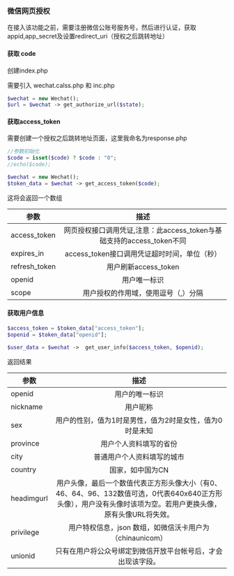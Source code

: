 ### 微信网页授权

在接入该功能之前，需要注册微信公账号服务号，然后进行认证，获取appid,app_secret及设置redirect_uri（授权之后跳转地址）

#### 获取 code

创建index.php

需要引入 wechat.calss.php 和 inc.php

```php
$wechat = new Wechat();
$url = $wechat -> get_authorize_url($state);

```

#### 获取access_token
需要创建一个授权之后跳转地址页面，这里我命名为response.php

```php
//参数初始化
$code = isset($code) ? $code : "0";
//echo($code);

$wechat = new Wechat();
$token_data = $wechat -> get_access_token($code);

```
这将会返回一个数组

|   参数       | 	描述  |
| ------------- |:-------------:|
| access_token |	网页授权接口调用凭证,注意：此access_token与基础支持的access_token不同|
|  expires_in	 |access_token接口调用凭证超时时间，单位（秒）|
| refresh_token|	用户刷新access_token|
|   openid     |	用户唯一标识|
|    scope     |	用户授权的作用域，使用逗号（,）分隔|


#### 获取用户信息
```php
$access_token = $token_data["access_token"];
$openid = $token_data["openid"];

$user_data = $wechat ->  get_user_info($access_token, $openid);

```
返回结果


|参数 |	描述|
| ------------- |:-------------:|
|openid	| 用户的唯一标识|
|nickname|	用户昵称|
|sex |	用户的性别，值为1时是男性，值为2时是女性，值为0时是未知|
|province |	用户个人资料填写的省份|
|city |	普通用户个人资料填写的城市|
|country |	国家，如中国为CN|
|headimgurl |	用户头像，最后一个数值代表正方形头像大小（有0、46、64、96、132数值可选，0代表640x640正方形头像），用户没有头像时该项为空。若用户更换头像，原有头像URL将失效。|
|privilege |	用户特权信息，json 数组，如微信沃卡用户为（chinaunicom）|
|unionid |	只有在用户将公众号绑定到微信开放平台帐号后，才会出现该字段。|
